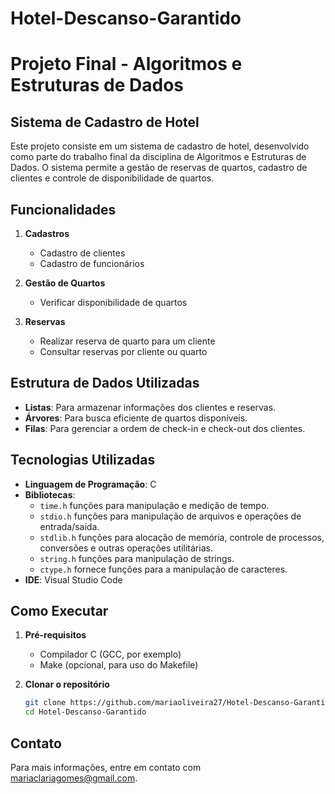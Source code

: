# Hotel-Descanso-Garantido

# Projeto Final - Algoritmos e Estruturas de Dados

## Sistema de Cadastro de Hotel

Este projeto consiste em um sistema de cadastro de hotel, desenvolvido como parte do trabalho final da disciplina de Algoritmos e Estruturas de Dados. O sistema permite a gestão de reservas de quartos, cadastro de clientes e controle de disponibilidade de quartos.

## Funcionalidades

1. **Cadastros**
   - Cadastro de clientes
   - Cadastro de funcionários

2. **Gestão de Quartos**
   - Verificar disponibilidade de quartos

3. **Reservas**
   - Realizar reserva de quarto para um cliente
   - Consultar reservas por cliente ou quarto

## Estrutura de Dados Utilizadas

- **Listas**: Para armazenar informações dos clientes e reservas.
- **Árvores**: Para busca eficiente de quartos disponíveis.
- **Filas**: Para gerenciar a ordem de check-in e check-out dos clientes.

## Tecnologias Utilizadas

- **Linguagem de Programação**: C
- **Bibliotecas**: 
  - `time.h`  funções para manipulação e medição de tempo. 
  - `stdio.h` funções para manipulação de arquivos e operações de entrada/saída.
  - `stdlib.h` funções para alocação de memória, controle de processos, conversões e outras operações utilitárias.
  - `string.h` funções para manipulação de strings.
  - `ctype.h` fornece funções para a manipulação de caracteres.
- **IDE**: Visual Studio Code

## Como Executar

1. **Pré-requisitos**
   - Compilador C (GCC, por exemplo)
   - Make (opcional, para uso do Makefile)

2. **Clonar o repositório**
   ```bash
   git clone https://github.com/mariaoliveira27/Hotel-Descanso-Garantido.git
   cd Hotel-Descanso-Garantido

## Contato

Para mais informações, entre em contato com mariaclariagomes@gmail.com.

